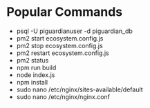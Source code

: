 # Popular Commands

- psql -U piguardianuser -d piguardian_db
- pm2 start ecosystem.config.js
- pm2 stop ecosystem.config.js
- pm2 restart ecosystem.config.js
- pm2 status
- npm run build
- node index.js
- npm install
- sudo nano /etc/nginx/sites-available/default
- sudo nano /etc/nginx/nginx.conf
